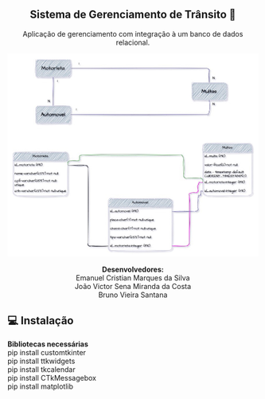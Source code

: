 
<span align="center">

##  Sistema de Gerenciamento de Trânsito 🚦 

</span>

<p align="center">
  Aplicação de gerenciamento com integração à um banco de dados
relacional.
  
</p>




<div align="center">
<img src="diagrama.jpg" width="700px" />
</div>



</span>

<p align="center">
<strong>Desenvolvedores:</strong><br />
Emanuel Cristian Marques da Silva<br />
João Victor Sena Miranda da Costa<br />
Bruno Vieira Santana
  
</p>


## 💻 Instalação

<strong>Bibliotecas necessárias</strong><br />
pip install customtkinter<br />
pip install ttkwidgets<br />
pip install tkcalendar<br />
pip install CTkMessagebox<br />
pip install matplotlib<br />


</p>

